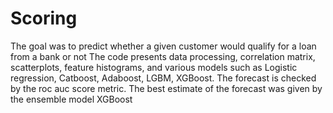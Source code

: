 # Scoring
The goal was to predict whether a given customer would qualify for a loan from a bank or not
The code presents data processing, correlation matrix, scatterplots, feature histograms, and various models such as Logistic regression, Catboost, Adaboost, LGBM, XGBoost.
The forecast is checked by the roc auc score metric. The best estimate of the forecast was given by the ensemble model XGBoost
